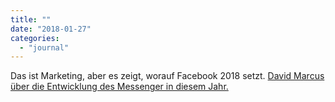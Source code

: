 ```yaml
---
title: ""
date: "2018-01-27"
categories: 
  - "journal"
---
```


Das ist Marketing, aber es zeigt, worauf Facebook 2018 setzt. [David Marcus über die Entwicklung des Messenger in diesem Jahr.](https://www.facebook.com/notes/david-marcus/six-trends-for-2018-what-to-watch-from-messenger/10157040374369148/)

